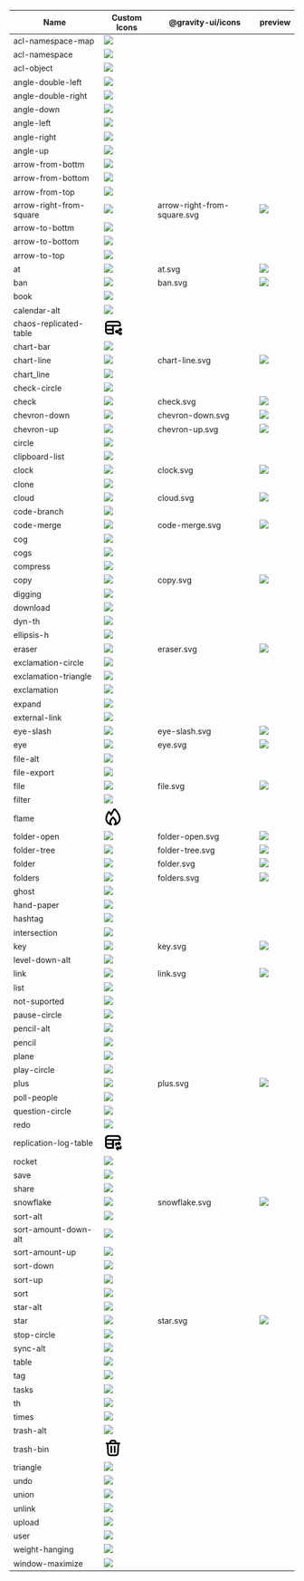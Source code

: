 |Name|Custom Icons|@gravity-ui/icons|preview|  
|-|-|-|-|  
|acl-namespace-map|<img src='../../../../img/svg/icons/acl-namespace-map.svg'>|| |  
|acl-namespace|<img src='../../../../img/svg/icons/acl-namespace.svg'>|| |  
|acl-object|<img src='../../../../img/svg/icons/acl-object.svg'>|| |  
|angle-double-left|<img src='../../../../img/svg/icons/angle-double-left.svg'>|| |  
|angle-double-right|<img src='../../../../img/svg/icons/angle-double-right.svg'>|| |  
|angle-down|<img src='../../../../img/svg/icons/angle-down.svg'>|| |  
|angle-left|<img src='../../../../img/svg/icons/angle-left.svg'>|| |  
|angle-right|<img src='../../../../img/svg/icons/angle-right.svg'>|| |  
|angle-up|<img src='../../../../img/svg/icons/angle-up.svg'>|| |  
|arrow-from-bottm|<img src='../../../../img/svg/icons/arrow-from-bottm.svg'>|| |  
|arrow-from-bottom|<img src='../../../../img/svg/icons/arrow-from-bottom.svg'>|| |  
|arrow-from-top|<img src='../../../../img/svg/icons/arrow-from-top.svg'>|| |  
|arrow-right-from-square|<img src='../../../../img/svg/icons/arrow-right-from-square.svg'>|arrow-right-from-square.svg|<img src='../../../../node_modules/@gravity-ui/icons/svgs/arrow-right-from-square.svg'>|  
|arrow-to-bottm|<img src='../../../../img/svg/icons/arrow-to-bottm.svg'>|| |  
|arrow-to-bottom|<img src='../../../../img/svg/icons/arrow-to-bottom.svg'>|| |  
|arrow-to-top|<img src='../../../../img/svg/icons/arrow-to-top.svg'>|| |  
|at|<img src='../../../../img/svg/icons/at.svg'>|at.svg|<img src='../../../../node_modules/@gravity-ui/icons/svgs/at.svg'>|  
|ban|<img src='../../../../img/svg/icons/ban.svg'>|ban.svg|<img src='../../../../node_modules/@gravity-ui/icons/svgs/ban.svg'>|  
|book|<img src='../../../../img/svg/icons/book.svg'>|| |  
|calendar-alt|<img src='../../../../img/svg/icons/calendar-alt.svg'>|| |  
|chaos-replicated-table|<img src='../../../../img/svg/icons/chaos-replicated-table.svg'>|| |  
|chart-bar|<img src='../../../../img/svg/icons/chart-bar.svg'>|| |  
|chart-line|<img src='../../../../img/svg/icons/chart-line.svg'>|chart-line.svg|<img src='../../../../node_modules/@gravity-ui/icons/svgs/chart-line.svg'>|  
|chart_line|<img src='../../../../img/svg/icons/chart_line.svg'>|| |  
|check-circle|<img src='../../../../img/svg/icons/check-circle.svg'>|| |  
|check|<img src='../../../../img/svg/icons/check.svg'>|check.svg|<img src='../../../../node_modules/@gravity-ui/icons/svgs/check.svg'>|  
|chevron-down|<img src='../../../../img/svg/icons/chevron-down.svg'>|chevron-down.svg|<img src='../../../../node_modules/@gravity-ui/icons/svgs/chevron-down.svg'>|  
|chevron-up|<img src='../../../../img/svg/icons/chevron-up.svg'>|chevron-up.svg|<img src='../../../../node_modules/@gravity-ui/icons/svgs/chevron-up.svg'>|  
|circle|<img src='../../../../img/svg/icons/circle.svg'>|| |  
|clipboard-list|<img src='../../../../img/svg/icons/clipboard-list.svg'>|| |  
|clock|<img src='../../../../img/svg/icons/clock.svg'>|clock.svg|<img src='../../../../node_modules/@gravity-ui/icons/svgs/clock.svg'>|  
|clone|<img src='../../../../img/svg/icons/clone.svg'>|| |  
|cloud|<img src='../../../../img/svg/icons/cloud.svg'>|cloud.svg|<img src='../../../../node_modules/@gravity-ui/icons/svgs/cloud.svg'>|  
|code-branch|<img src='../../../../img/svg/icons/code-branch.svg'>|| |  
|code-merge|<img src='../../../../img/svg/icons/code-merge.svg'>|code-merge.svg|<img src='../../../../node_modules/@gravity-ui/icons/svgs/code-merge.svg'>|  
|cog|<img src='../../../../img/svg/icons/cog.svg'>|| |  
|cogs|<img src='../../../../img/svg/icons/cogs.svg'>|| |  
|compress|<img src='../../../../img/svg/icons/compress.svg'>|| |  
|copy|<img src='../../../../img/svg/icons/copy.svg'>|copy.svg|<img src='../../../../node_modules/@gravity-ui/icons/svgs/copy.svg'>|  
|digging|<img src='../../../../img/svg/icons/digging.svg'>|| |  
|download|<img src='../../../../img/svg/icons/download.svg'>|| |  
|dyn-th|<img src='../../../../img/svg/icons/dyn-th.svg'>|| |  
|ellipsis-h|<img src='../../../../img/svg/icons/ellipsis-h.svg'>|| |  
|eraser|<img src='../../../../img/svg/icons/eraser.svg'>|eraser.svg|<img src='../../../../node_modules/@gravity-ui/icons/svgs/eraser.svg'>|  
|exclamation-circle|<img src='../../../../img/svg/icons/exclamation-circle.svg'>|| |  
|exclamation-triangle|<img src='../../../../img/svg/icons/exclamation-triangle.svg'>|| |  
|exclamation|<img src='../../../../img/svg/icons/exclamation.svg'>|| |  
|expand|<img src='../../../../img/svg/icons/expand.svg'>|| |  
|external-link|<img src='../../../../img/svg/icons/external-link.svg'>|| |  
|eye-slash|<img src='../../../../img/svg/icons/eye-slash.svg'>|eye-slash.svg|<img src='../../../../node_modules/@gravity-ui/icons/svgs/eye-slash.svg'>|  
|eye|<img src='../../../../img/svg/icons/eye.svg'>|eye.svg|<img src='../../../../node_modules/@gravity-ui/icons/svgs/eye.svg'>|  
|file-alt|<img src='../../../../img/svg/icons/file-alt.svg'>|| |  
|file-export|<img src='../../../../img/svg/icons/file-export.svg'>|| |  
|file|<img src='../../../../img/svg/icons/file.svg'>|file.svg|<img src='../../../../node_modules/@gravity-ui/icons/svgs/file.svg'>|  
|filter|<img src='../../../../img/svg/icons/filter.svg'>|| |  
|flame|<img src='../../../../img/svg/icons/flame.svg'>|| |  
|folder-open|<img src='../../../../img/svg/icons/folder-open.svg'>|folder-open.svg|<img src='../../../../node_modules/@gravity-ui/icons/svgs/folder-open.svg'>|  
|folder-tree|<img src='../../../../img/svg/icons/folder-tree.svg'>|folder-tree.svg|<img src='../../../../node_modules/@gravity-ui/icons/svgs/folder-tree.svg'>|  
|folder|<img src='../../../../img/svg/icons/folder.svg'>|folder.svg|<img src='../../../../node_modules/@gravity-ui/icons/svgs/folder.svg'>|  
|folders|<img src='../../../../img/svg/icons/folders.svg'>|folders.svg|<img src='../../../../node_modules/@gravity-ui/icons/svgs/folders.svg'>|  
|ghost|<img src='../../../../img/svg/icons/ghost.svg'>|| |  
|hand-paper|<img src='../../../../img/svg/icons/hand-paper.svg'>|| |  
|hashtag|<img src='../../../../img/svg/icons/hashtag.svg'>|| |  
|intersection|<img src='../../../../img/svg/icons/intersection.svg'>|| |  
|key|<img src='../../../../img/svg/icons/key.svg'>|key.svg|<img src='../../../../node_modules/@gravity-ui/icons/svgs/key.svg'>|  
|level-down-alt|<img src='../../../../img/svg/icons/level-down-alt.svg'>|| |  
|link|<img src='../../../../img/svg/icons/link.svg'>|link.svg|<img src='../../../../node_modules/@gravity-ui/icons/svgs/link.svg'>|  
|list|<img src='../../../../img/svg/icons/list.svg'>|| |  
|not-suported|<img src='../../../../img/svg/icons/not-suported.svg'>|| |  
|pause-circle|<img src='../../../../img/svg/icons/pause-circle.svg'>|| |  
|pencil-alt|<img src='../../../../img/svg/icons/pencil-alt.svg'>|| |  
|pencil|<img src='../../../../img/svg/icons/pencil.svg'>|| |  
|plane|<img src='../../../../img/svg/icons/plane.svg'>|| |  
|play-circle|<img src='../../../../img/svg/icons/play-circle.svg'>|| |  
|plus|<img src='../../../../img/svg/icons/plus.svg'>|plus.svg|<img src='../../../../node_modules/@gravity-ui/icons/svgs/plus.svg'>|  
|poll-people|<img src='../../../../img/svg/icons/poll-people.svg'>|| |  
|question-circle|<img src='../../../../img/svg/icons/question-circle.svg'>|| |  
|redo|<img src='../../../../img/svg/icons/redo.svg'>|| |  
|replication-log-table|<img src='../../../../img/svg/icons/replication-log-table.svg'>|| |  
|rocket|<img src='../../../../img/svg/icons/rocket.svg'>|| |  
|save|<img src='../../../../img/svg/icons/save.svg'>|| |  
|share|<img src='../../../../img/svg/icons/share.svg'>|| |  
|snowflake|<img src='../../../../img/svg/icons/snowflake.svg'>|snowflake.svg|<img src='../../../../node_modules/@gravity-ui/icons/svgs/snowflake.svg'>|  
|sort-alt|<img src='../../../../img/svg/icons/sort-alt.svg'>|| |  
|sort-amount-down-alt|<img src='../../../../img/svg/icons/sort-amount-down-alt.svg'>|| |  
|sort-amount-up|<img src='../../../../img/svg/icons/sort-amount-up.svg'>|| |  
|sort-down|<img src='../../../../img/svg/icons/sort-down.svg'>|| |  
|sort-up|<img src='../../../../img/svg/icons/sort-up.svg'>|| |  
|sort|<img src='../../../../img/svg/icons/sort.svg'>|| |  
|star-alt|<img src='../../../../img/svg/icons/star-alt.svg'>|| |  
|star|<img src='../../../../img/svg/icons/star.svg'>|star.svg|<img src='../../../../node_modules/@gravity-ui/icons/svgs/star.svg'>|  
|stop-circle|<img src='../../../../img/svg/icons/stop-circle.svg'>|| |  
|sync-alt|<img src='../../../../img/svg/icons/sync-alt.svg'>|| |  
|table|<img src='../../../../img/svg/icons/table.svg'>|| |  
|tag|<img src='../../../../img/svg/icons/tag.svg'>|| |  
|tasks|<img src='../../../../img/svg/icons/tasks.svg'>|| |  
|th|<img src='../../../../img/svg/icons/th.svg'>|| |  
|times|<img src='../../../../img/svg/icons/times.svg'>|| |  
|trash-alt|<img src='../../../../img/svg/icons/trash-alt.svg'>|| |  
|trash-bin|<img src='../../../../img/svg/icons/trash-bin.svg'>|| |  
|triangle|<img src='../../../../img/svg/icons/triangle.svg'>|| |  
|undo|<img src='../../../../img/svg/icons/undo.svg'>|| |  
|union|<img src='../../../../img/svg/icons/union.svg'>|| |  
|unlink|<img src='../../../../img/svg/icons/unlink.svg'>|| |  
|upload|<img src='../../../../img/svg/icons/upload.svg'>|| |  
|user|<img src='../../../../img/svg/icons/user.svg'>|| |  
|weight-hanging|<img src='../../../../img/svg/icons/weight-hanging.svg'>|| |  
|window-maximize|<img src='../../../../img/svg/icons/window-maximize.svg'>|| |  
